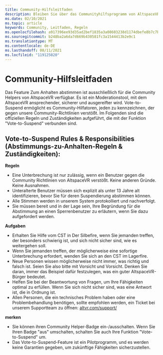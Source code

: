 ```yaml
---
title: Community-Hilfsleitfaden
description: Bleiben Sie über das Communityhilfsprogramm von AltspaceVR und die Regeln und Zuständigkeiten bei der Verwendung der Funktion "Abstimmung bis Zum Anhalten" auf dem laufenden.
ms.date: 02/10/2021
ms.topic: article
keywords: Community, Leitfaden, Regeln
ms.openlocfilehash: a917396ee93d35ad2bef1835a3a08603238d1174dbefe8b7c7b5add70fe29d51
ms.sourcegitcommit: b248ba2a6da7d669b430581fc3a1544413b2e9c1
ms.translationtype: MT
ms.contentlocale: de-DE
ms.lasthandoff: 08/11/2021
ms.locfileid: "119125020"
---
```

# <a name="community-helper-guide"></a>Community-Hilfsleitfaden

Das Feature Zum Anhalten abstimmen ist ausschließlich für die Community Helpers von AltspaceVR verfügbar. Es ist ein Moderationstool, mit dem AltspaceVR ansprechender, sicherer und ausgereifter wird. Vote-to-Suspend ermöglicht es Community-Hilfatoren, jeden zu kennzeichnen, der gegen unsere Community-Richtlinien verstößt. Im Folgenden sind die offiziellen Regeln und Zuständigkeiten aufgeführt, die mit der Funktion "Vote-to-Suspend" verbunden sind. 

## <a name="vote-to-suspend-rules--responsibilities"></a>Vote-to-Suspend Rules & Responsibilities (Abstimmungs-zu-Anhalten-Regeln & Zuständigkeiten): 

**Regeln** 

* Eine Unterbrechung ist nur zulässig, wenn ein Benutzer gegen die Community Richtlinien von AltspaceVR verstößt. Keine anderen Gründe. Keine Ausnahmen.  
* Unteralterte Benutzer müssen sich explizit als unter 13 Jahre alt identifizieren, bevor Sie für deren Suspendierung abstimmen können. 
* Alle Stimmen werden in unserem System protokolliert und nachverfolgt. 
* Sie müssen bereit und in der Lage sein, Ihre Begründung für die Abstimmung an einen Sperrenbenutzer zu erläutern, wenn Sie dazu aufgefordert werden. 

**Aufgaben** 

* Erhalten Sie Hilfe vom CST in Der Silbefire, wenn Sie jemanden treffen, der besonders schwierig ist, und sich nicht sicher sind, wie es weitergehen soll.  
* Wenn Sie jemanden treffen, der möglicherweise eine sofortige Unterbrechung erfordert, wenden Sie sich an den CST im Lagerfire. 
* Neue Personen wissen möglicherweise nicht immer, was richtig und falsch ist. Seien Sie also bitte mit Vorsicht und Vorsicht. Denken Sie daran, immer das Beispiel dafür festzulegen, was ein guter AltspaceVR-Bürger bedeutet. 
* Helfen Sie bei der Beantwortung von Fragen, um Ihre Fähigkeiten optimal zu erfüllen. Wenn Sie sich nicht sicher sind, was eine Antwort ist, die in Ordnung ist. 
* Allen Personen, die ein technisches Problem haben oder eine Problembehandlung benötigen, sollte empfohlen werden, ein Ticket bei unserem Supportteam zu öffnen: [altvr.com/support/](https://help.altvr.com/hc/requests/new?ticket_form_id=114093998653)

**merken** 

* Sie können ihren Community Helper-Badge ein-/ausschalten. Wenn Sie Ihren Badge "aus" umschalten, schalten Sie auch Ihre Funktion "Vote-to-Suspend" um. 
* Das Vote-to-Suspend-Feature ist ein Pilotprogramm, und es werden keine Garantien gegeben, um zukünftige Fähigkeiten sicherzustellen. 